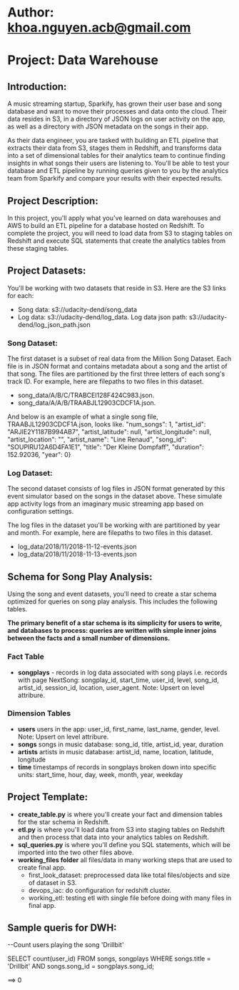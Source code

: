 # Author: khoa.nguyen.acb@gmail.com

# Project: Data Warehouse

## Introduction:
A music streaming startup, Sparkify, has grown their user base and song database and want to move their processes and data onto the cloud. Their data resides in S3, in a directory of JSON logs on user activity on the app, as well as a directory with JSON metadata on the songs in their app.

As their data engineer, you are tasked with building an ETL pipeline that extracts their data from S3, stages them in Redshift, and transforms data into a set of dimensional tables for their analytics team to continue finding insights in what songs their users are listening to. You'll be able to test your database and ETL pipeline by running queries given to you by the analytics team from Sparkify and compare your results with their expected results.

## Project Description:
In this project, you'll apply what you've learned on data warehouses and AWS to build an ETL pipeline for a database hosted on Redshift. To complete the project, you will need to load data from S3 to staging tables on Redshift and execute SQL statements that create the analytics tables from these staging tables.

## Project Datasets:
You'll be working with two datasets that reside in S3. Here are the S3 links for each:
- Song data: s3://udacity-dend/song_data
- Log data: s3://udacity-dend/log_data.
Log data json path: s3://udacity-dend/log_json_path.json

### Song Dataset:
The first dataset is a subset of real data from the Million Song Dataset. Each file is in JSON format and contains metadata about a song and the artist of that song. The files are partitioned by the first three letters of each song's track ID. For example, here are filepaths to two files in this dataset.
- song_data/A/B/C/TRABCEI128F424C983.json.
- song_data/A/A/B/TRAABJL12903CDCF1A.json.

And below is an example of what a single song file, TRAABJL12903CDCF1A.json, looks like.
"num_songs": 1, "artist_id": "ARJIE2Y1187B994AB7", "artist_latitude": null, "artist_longitude": null, "artist_location": "", "artist_name": "Line Renaud", "song_id": "SOUPIRU12A6D4FA1E1", "title": "Der Kleine Dompfaff", "duration": 152.92036, "year": 0}

### Log Dataset:
The second dataset consists of log files in JSON format generated by this event simulator based on the songs in the dataset above. These simulate app activity logs from an imaginary music streaming app based on configuration settings.

The log files in the dataset you'll be working with are partitioned by year and month. For example, here are filepaths to two files in this dataset.
- log_data/2018/11/2018-11-12-events.json
- log_data/2018/11/2018-11-13-events.json

## Schema for Song Play Analysis:
Using the song and event datasets, you'll need to create a star schema optimized for queries on song play analysis. This includes the following tables.

**The primary benefit of a star schema is its simplicity for users to write, and databases to process: queries are written with simple inner joins between the facts and a small number of dimensions.**

### Fact Table
- **songplays** - records in log data associated with song plays i.e. records with page NextSong: songplay_id, start_time, user_id, level, song_id, artist_id, session_id, location, user_agent. Note: Upsert on level attribure.

### Dimension Tables
- **users** users in the app: user_id, first_name, last_name, gender, level. Note: Upsert on level attribure.
- **songs** songs in music database: song_id, title, artist_id, year, duration
- **artists** artists in music database: artist_id, name, location, latitude, longitude
- **time** timestamps of records in songplays broken down into specific units: start_time, hour, day, week, month, year, weekday

## Project Template:
- **create_table.py** is where you'll create your fact and dimension tables for the star schema in Redshift.
- **etl.py** is where you'll load data from S3 into staging tables on Redshift and then process that data into your analytics tables on Redshift.
- **sql_queries.py** is where you'll define you SQL statements, which will be imported into the two other files above.
- **working_files folder** all files/data in many working steps that are used to create final app.
    + first_look_dataset: preprocessed data like total files/objects and size of dataset in S3.
    + devops_iac: do configuration for redshift cluster.
    + working_etl: testing etl with single file before doing with many files in final app.
    
## Sample queris for DWH:
--Count users playing the song 'Drillbit'

SELECT count(user_id) FROM songs, songplays 
WHERE songs.title = 'Drillbit'
AND songs.song_id = songplays.song_id;

==> 0
